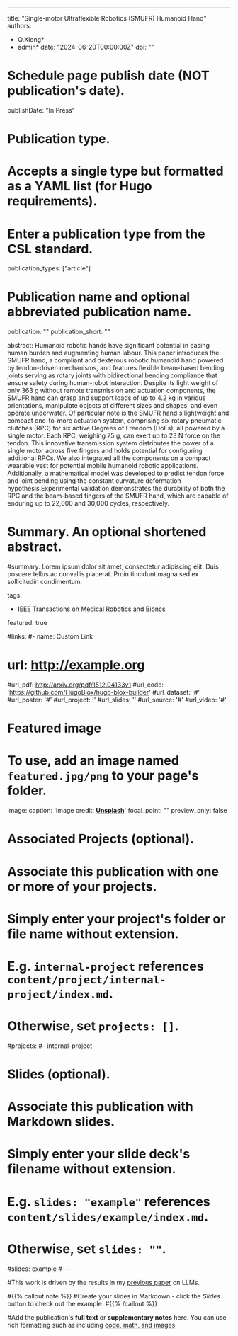---
title: "Single-motor Ultraflexible Robotics (SMUFR) Humanoid Hand"
authors:
- Q.Xiong*
- admin*
date: "2024-06-20T00:00:00Z"
doi: ""

# Schedule page publish date (NOT publication's date).
publishDate: "In Press"

# Publication type.
# Accepts a single type but formatted as a YAML list (for Hugo requirements).
# Enter a publication type from the CSL standard.
publication_types: ["article"]

# Publication name and optional abbreviated publication name.
publication: ""
publication_short: ""

abstract: Humanoid robotic hands have significant potential in easing human burden and augmenting human labour. This paper introduces the SMUFR hand, a compliant and dexterous robotic humanoid hand powered by tendon-driven mechanisms, and features flexible beam-based bending joints serving as rotary 
joints with bidirectional bending compliance that ensure safety during human-robot interaction. Despite its light weight of only 363 g without remote transmission and actuation components, the SMUFR hand can grasp and support loads of up to 4.2 kg in various orientations, manipulate objects of different sizes and shapes, and even operate underwater. Of particular note is the SMUFR hand's lightweight and compact one-to-more actuation system, comprising six rotary pneumatic clutches (RPC) for six active Degrees of Freedom (DoFs), all powered by a single motor. Each RPC, weighing 75 g, can exert up to 23 N force on the tendon. This innovative transmission system distributes the power of a single motor across five fingers and holds potential for configuring additional RPCs. We also integrated all the components on a compact wearable vest for potential mobile humanoid robotic applications. Additionally, a mathematical model was developed to predict tendon force and joint bending using the constant curvature deformation hypothesis.Experimental validation demonstrates the durability of both the RPC and the beam-based fingers of the SMUFR hand, which are capable of enduring up to 22,000 and 30,000 cycles, respectively.

# Summary. An optional shortened abstract.
#summary: Lorem ipsum dolor sit amet, consectetur adipiscing elit. Duis posuere tellus ac convallis placerat. Proin tincidunt magna sed ex sollicitudin condimentum.

tags:
- IEEE Transactions on Medical Robotics and Bioncs

featured: true

#links:
#- name: Custom Link
#  url: http://example.org
#url_pdf: http://arxiv.org/pdf/1512.04133v1
#url_code: 'https://github.com/HugoBlox/hugo-blox-builder'
#url_dataset: '#'
#url_poster: '#'
#url_project: ''
#url_slides: ''
#url_source: '#'
#url_video: '#'

# Featured image
# To use, add an image named `featured.jpg/png` to your page's folder. 
image:
  caption: 'Image credit: [**Unsplash**](https://unsplash.com/photos/s9CC2SKySJM)'
  focal_point: ""
  preview_only: false

# Associated Projects (optional).
#   Associate this publication with one or more of your projects.
#   Simply enter your project's folder or file name without extension.
#   E.g. `internal-project` references `content/project/internal-project/index.md`.
#   Otherwise, set `projects: []`.

#projects:
#- internal-project

# Slides (optional).
#   Associate this publication with Markdown slides.
#   Simply enter your slide deck's filename without extension.
#   E.g. `slides: "example"` references `content/slides/example/index.md`.
#   Otherwise, set `slides: ""`.

#slides: example
#---

#This work is driven by the results in my [previous paper](/publication/conference-paper/) on LLMs.

#{{% callout note %}}
#Create your slides in Markdown - click the *Slides* button to check out the example.
#{{% /callout %}}

#Add the publication's **full text** or **supplementary notes** here. You can use rich formatting such as including [code, math, and images](https://docs.hugoblox.com/content/writing-markdown-latex/).
